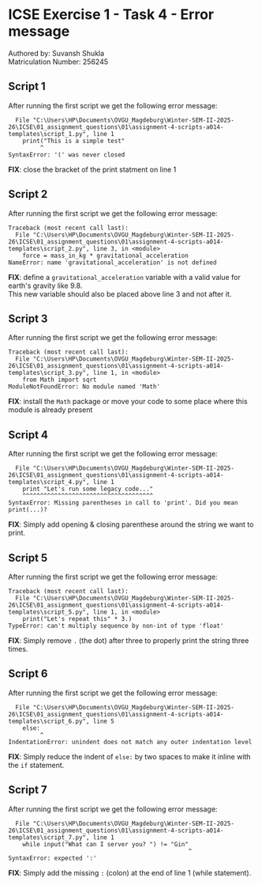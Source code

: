 # ICSE Exercise 1 - Task 4 - Error message

Authored by: Suvansh Shukla  
Matriculation Number: 256245

## Script 1

After running the first script we get the following error message:

```console
  File "C:\Users\HP\Documents\OVGU_Magdeburg\Winter-SEM-II-2025-26\ICSE\01_assignment_questions\01\assignment-4-scripts-a014-templates\script_1.py", line 1
    print("This is a simple test"
         ^
SyntaxError: '(' was never closed
```

**FIX**: close the bracket of the print statment on line 1

## Script 2

After running the first script we get the following error message:

```console
Traceback (most recent call last):
  File "C:\Users\HP\Documents\OVGU_Magdeburg\Winter-SEM-II-2025-26\ICSE\01_assignment_questions\01\assignment-4-scripts-a014-templates\script_2.py", line 3, in <module>
    force = mass_in_kg * gravitational_acceleration
NameError: name 'gravitational_acceleration' is not defined
```

**FIX**: define a `gravitational_acceleration` variable with a valid value for earth's gravity like 9.8.  
This new variable should also be placed above line 3 and not after it.

## Script 3

After running the first script we get the following error message:

```console
Traceback (most recent call last):
  File "C:\Users\HP\Documents\OVGU_Magdeburg\Winter-SEM-II-2025-26\ICSE\01_assignment_questions\01\assignment-4-scripts-a014-templates\script_3.py", line 1, in <module>
    from Math import sqrt
ModuleNotFoundError: No module named 'Math'
```

**FIX**: install the `Math` package or move your code to some place where this module is already present

## Script 4

After running the first script we get the following error message:

```console
  File "C:\Users\HP\Documents\OVGU_Magdeburg\Winter-SEM-II-2025-26\ICSE\01_assignment_questions\01\assignment-4-scripts-a014-templates\script_4.py", line 1
    print "Let's run some legacy code..."
    ^^^^^^^^^^^^^^^^^^^^^^^^^^^^^^^^^^^^^
SyntaxError: Missing parentheses in call to 'print'. Did you mean print(...)?
```

**FIX**: Simply add opening & closing parenthese around the string we want to print.

## Script 5

After running the first script we get the following error message:

```console
Traceback (most recent call last):
  File "C:\Users\HP\Documents\OVGU_Magdeburg\Winter-SEM-II-2025-26\ICSE\01_assignment_questions\01\assignment-4-scripts-a014-templates\script_5.py", line 1, in <module>
    print("Let's repeat this" * 3.)
TypeError: can't multiply sequence by non-int of type 'float'
```

**FIX**: Simply remove `.` (the dot) after three to properly print the string three times.

## Script 6

After running the first script we get the following error message:

```console
  File "C:\Users\HP\Documents\OVGU_Magdeburg\Winter-SEM-II-2025-26\ICSE\01_assignment_questions\01\assignment-4-scripts-a014-templates\script_6.py", line 5
    else:
         ^
IndentationError: unindent does not match any outer indentation level
```

**FIX**: Simply reduce the indent of `else:` by two spaces to make it inline with the `if` statement.

## Script 7

After running the first script we get the following error message:

```console
  File "C:\Users\HP\Documents\OVGU_Magdeburg\Winter-SEM-II-2025-26\ICSE\01_assignment_questions\01\assignment-4-scripts-a014-templates\script_7.py", line 1
    while input("What can I server you? ") != "Gin"
                                                   ^
SyntaxError: expected ':'
```

**FIX**: Simply add the missing `:` (colon) at the end of line 1 (while statement).
